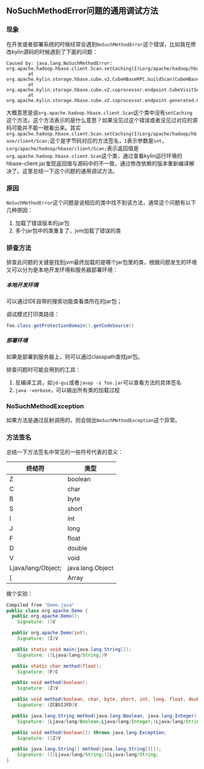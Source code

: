 ## NoSuchMethodError问题的通用调试方法

### 现象

在开发或者部署系统的时候经常会遇到`NoSuchMethodError`这个错误，比如我在修改kylin源码的时候遇到了下面的问题：

```log
Caused by: java.lang.NoSuchMethodError: org.apache.hadoop.hbase.client.Scan.setCaching(I)Lorg/apache/hadoop/hbase/client/Scan;
        at org.apache.kylin.storage.hbase.cube.v2.CubeHBaseRPC.buildScan(CubeHBaseRPC.java:89)
        at org.apache.kylin.storage.hbase.cube.v2.coprocessor.endpoint.CubeVisitService.visitCube(CubeVisitService.java:280)
        at org.apache.kylin.storage.hbase.cube.v2.coprocessor.endpoint.generated.CubeVisitProtos$CubeVisitService.callMethod(CubeVisitProtos.java:5555)
```
大概意思是说`org.apache.hadoop.hbase.client.Scan`这个类中没有`setCaching`这个方法，这个方法表示的是什么意思？如果没见过这个错误或者没见过对应的源码可能并不能一眼看出来。其实`org.apache.hadoop.hbase.client.Scan.setCaching(I)Lorg/apache/hadoop/hbase/client/Scan;`这个是字节码对应的方法签名，`I`表示参数是`int`，`Lorg/apache/hadoop/hbase/client/Scan;`表示返回值是`org.apache.hadoop.hbase.client.Scan`这个类，通过查看kylin运行环境的hbase-client.jar发现返回值与源码中的不一致，通过修改依赖的版本重新编译解决了。这里总结一下这个问题的通用调试方法。

### 原因

`NoSuchMethodError`这个问题是说相应的类中找不到该方法，通常这个问题有以下几种原因：

1. 加载了错误版本的jar包
2. 多个jar包中的类重复了，jvm加载了错误的类

### 排查方法

排查此问题的关键是找到jvm最终加载的是哪个jar包里的类，根据问题发生的环境又可以分为是本地开发环境和服务器部署环境：

##### 本地开发环境

可以通过IDE自带的搜索功能查看类所在的jar包；

调试模式打印类路径：

```java
foo.class.getProtectionDomain().getCodeSource()
```
##### 部署环境

如果是部署到服务器上，则可以通过classpath查找jar包。

排查问题时可能会用到的工具：

1. 反编译工具，如`jd-gui`或者`javap -s foo.jar`可以查看方法的具体签名
2. `java -verbose`，可以输出所有类的加载过程

### NoSuchMethodException

如果方法是通过反射调用的，则会抛出`NoSuchMethodException`这个异常。

### 方法签名

总结一下方法签名中常见的一些符号代表的意义：

| 终结符             | 类型             |
| ------------------ | ---------------- |
| Z                  | boolean          |
| C                  | char             |
| B                  | byte             |
| S                  | short            |
| I                  | int              |
| J                  | long             |
| F                  | float            |
| D                  | double           |
| V                  | void             |
| Ljava/lang/Object; | java.lang.Object |
| [                  | Array            |

做个实验： 

```java
Compiled from "Demo.java"
public class org.apache.Demo {
  public org.apache.Demo();
    Signature: ()V

  public org.apache.Demo(int);
    Signature: (I)V

  public static void main(java.lang.String[]);
    Signature: ([Ljava/lang/String;)V

  public static char method(float);
    Signature: (F)C

  public void method(boolean);
    Signature: (Z)V

  public void method(boolean, char, byte, short, int, long, float, double);
    Signature: (ZCBSIJFD)V

  public java.lang.String method(java.lang.Boolean, java.lang.Integer);
    Signature: (Ljava/lang/Boolean;Ljava/lang/Integer;)Ljava/lang/String;

  public void method(boolean[]) throws java.lang.Exception;
    Signature: ([Z)V

  public java.lang.String[] method(java.lang.String[][]);
    Signature: ([[Ljava/lang/String;)[Ljava/lang/String;
}
```

### 
